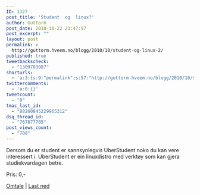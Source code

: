 ```yaml
---
ID: 1327
post_title: 'Student  og  linux?'
author: Guttorm
post_date: 2010-10-22 23:47:57
post_excerpt: ""
layout: post
permalink: >
  http://guttorm.hveem.no/blogg/2010/10/student-og-linux-2/
published: true
tweetbackscheck:
  - "1309703087"
shorturls:
  - 'a:3:{s:9:"permalink";s:57:"http://guttorm.hveem.no/blogg/2010/10/student-og-linux-2/";s:7:"tinyurl";s:26:"http://tinyurl.com/6c65fgm";s:4:"isgd";s:19:"http://is.gd/kZGMTA";}'
twittercomments:
  - 'a:0:{}'
tweetcount:
  - "0"
tmac_last_id:
  - "88260845229965312"
dsq_thread_id:
  - "767877705"
post_views_count:
  - "708"
---
```

Dersom du er student er sannsynlegvis UberStudent noko du kan vere interessert i. UberStudent er ein linuxdistro med verktøy som kan gjera studiekvardagen betre. 
<p>Pris: 0,-</p>
<p><a href="http://www.makeuseof.com/tag/uberstudent-custom-operating-system-students-linux/">Omtale</a> | <a href="http://www.uberstudent.org/">Last ned</a></p>